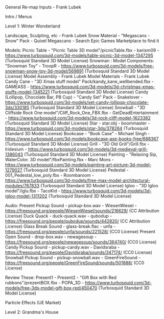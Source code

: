 General
Re-map Inputs - Frank Lubek



Intro / Menus



Level 1: Winter Wonderland

Landscape, Sculpting, etc - Frank Lubek
Snow Material - "Megascans - Snow" Pack - Quixel Megascans - Search Epic Games Marketplace to find it

Models:
Picnic Table - "Picnic Table 3D model"/picnicTable.fbx - barism09 - https://www.turbosquid.com/3d-models/table-picnic-3d-model-1347295 (Turbosquid Standard 3D Model License)
Snowman :
	Model Components: "Snowman Toy" - TroopR - https://www.turbosquid.com/3d-models/free-snowman-snow-toy-3d-model/569891 (Turbosquid Standard 3D Model License)
	Model Assembly - Frank Lubek
	Model Materials - Frank Lubek
Candy Cane - "3D Xmas stuff model" Pack/kandy_kane_wellbended.fbx - GAMEASS - https://www.turbosquid.com/3d-models/3d-christmas-xmas-stuffs-model-1345221 (Turbosquid Standard 3D Model License)
Candy (Lollipop, Chocolate Bar, PB Cup) - "Candy Set" Pack - Snakelover - https://www.turbosquid.com/3d-models/set-candy-lollipop-chocolate-3ds/330185 (Turbosquid Standard 3D Model License)
Snowball - "3D Cliffside Rock One model"/Cliff_Rock_One_FBX.fbx - GetDeadEntertainment - https://www.turbosquid.com/3d-models/3d-rock-cliff-model-1623382 (Turbosquid Standard 3D Model License)
Star - star.obj - boommaster - https://www.turbosquid.com/3d-models/star-3ds/378264 (Turbosquid Standard 3D Model License)
Bookcase - "Book Case" - Michael Singh - https://www.turbosquid.com/3d-models/bookcase-ase-books-free/688367 (Turbosquid Standard 3D Model License)
Grill - "3D Old Grill"/Grill.fbx - Iridesium - https://www.turbosquid.com/3d-models/3d-medieval-grill-1386043 (Turbosquid Standard 3D Model License)
Painting - "Relaxing Sip, WaterColor. 3D model"/fbxPainting.fbx - Marc Mons - https://www.turbosquid.com/3d-models/painting-art-picture-3d-model-1279027 (Turbosquid Standard 3D Model License)
Pedestal - 001_Pedestal_low_poly.fbx - Roombaroom - https://www.turbosquid.com/3d-models/free-max-model-architectural-modules/767833 (Turbosquid Standard 3D Model License)
Igloo - "3D Igloo model"/iglu.fbx - TacoKid - https://www.turbosquid.com/3d-models/3d-igloo-model-1311202 (Turbosquid Standard 3D Model License)


Audio:
Present Pickup Sound - pickup-box.wav - WiesenWiesel - https://freesound.org/people/WiesenWiesel/sounds/216629/ (CC Attribution License)
Duck Quack - duck-quack.wav - qubodup - https://freesound.org/people/qubodup/sounds/442820/ (CC Attribution License)
Glass Break Sound - glass-break.flac - unfa - https://freesound.org/people/unfa/sounds/221528/ (CC0 License)
Present Open Sound - drop-box.wav - newagesoup - https://freesound.org/people/newagesoup/sounds/364740/ (CC0 License)
Candy Pickup Sound - pickup-candy.wav - Davidsraba - https://freesound.org/people/Davidsraba/sounds/347174/ (CC0 License)
Snowball Pickup Sound - pickup-snowball.wav - GreenFireSound - https://freesound.org/people/GreenFireSound/sounds/501888/ (CC0 License)



Review These:
Present1 - 
Present2 - "Gift Box with Red rubbons"/prezentBOX.fbx - POPA_3D - https://www.turbosquid.com/3d-models/free-3ds-model-gift-box-red/450470 (Turbosquid Standard 3D Model License)


Particle Effects (UE Market)




Level 2: Grandma's House